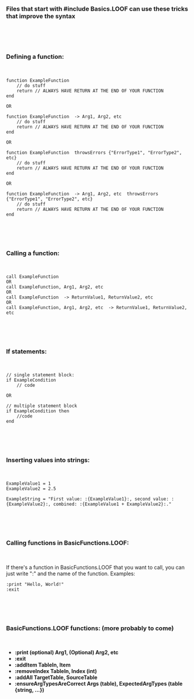 ### Files that start with #include Basics.LOOF can use these tricks that improve the syntax

<br>
<br>
<br>

### Defining a function:

<br>

```
function ExampleFunction
	// do stuff
	return // ALWAYS HAVE RETURN AT THE END OF YOUR FUNCTION
end

OR

function ExampleFunction  -> Arg1, Arg2, etc
	// do stuff
	return // ALWAYS HAVE RETURN AT THE END OF YOUR FUNCTION
end

OR

function ExampleFunction  throwsErrors {"ErrorType1", "ErrorType2", etc}
	// do stuff
	return // ALWAYS HAVE RETURN AT THE END OF YOUR FUNCTION
end

OR

function ExampleFunction  -> Arg1, Arg2, etc  throwsErrors {"ErrorType1", "ErrorType2", etc}
	// do stuff
	return // ALWAYS HAVE RETURN AT THE END OF YOUR FUNCTION
end
```

<br>
<br>
<br>

### Calling a function:

<br>

```
call ExampleFunction
OR
call ExampleFunction, Arg1, Arg2, etc
OR
call ExampleFunction  -> ReturnValue1, ReturnValue2, etc
OR
call ExampleFunction, Arg1, Arg2, etc  -> ReturnValue1, ReturnValue2, etc
```

<br>
<br>
<br>

### If statements:

<br>

```
// single statement block:
if ExampleCondition
	// code

OR

// multiple statement block
if ExampleCondition then
	//code
end
```

<br>
<br>
<br>

### Inserting values into strings:

<br>

```
ExampleValue1 = 1
ExampleValue2 = 2.5

ExampleString = "First value: :{ExampleValue1}:, second value: :{ExampleValue2}:, combined: :{ExampleValue1 + ExampleValue2}:."
```

<br>
<br>
<br>

### Calling functions in BasicFunctions.LOOF:

<br>

If there's a function in BasicFunctions.LOOF that you want to call, you can just write ":" and the name of the function. Examples:

```
:print "Hello, World!"
:exit
```

<br>
<br>
<br>

### BasicFunctions.LOOF functions: (more probably to come)

<br>

- **:print (optional) Arg1, (Optional) Arg2, etc**
- **:exit**
- **:addItem TableIn, Item**
- **:removeIndex TableIn, Index (int)**
- **:addAll TargetTable, SourceTable**
- **:ensureArgTypesAreCorrect Args (table), ExpectedArgTypes (table {string, ...})**